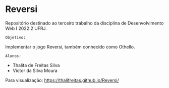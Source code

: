 # Reversi
Repositório destinado ao terceiro trabalho da disciplina de Desenvolvimento Web I 2022.2 UFRJ.

`Objetivo:`

Implementar o jogo Reversi, também conhecido como Othello.

`Alunos:`
- Thalita de Freitas Silva
- Victor da Silva Moura

Para visualização: https://thalifreitas.github.io/Reversi/
